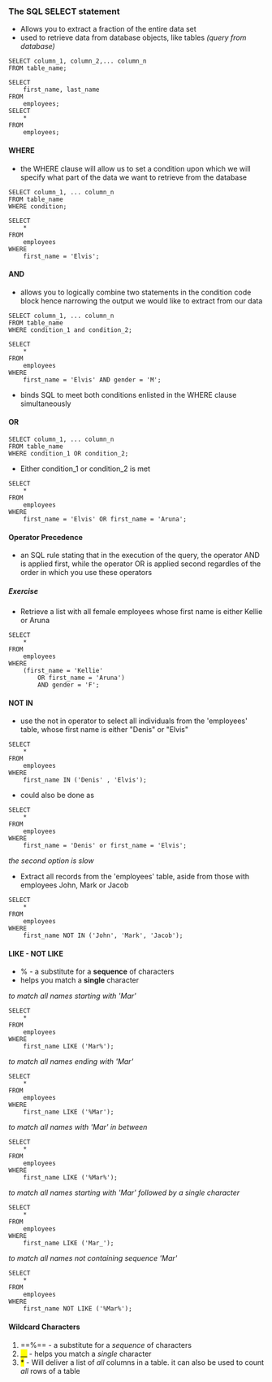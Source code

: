 ### The SQL SELECT statement
- Allows you to extract a fraction of the entire data set
- used to retrieve data from database objects, like tables 
    *(query from database)*

```
SELECT column_1, column_2,... column_n
FROM table_name;
```

```
SELECT 
    first_name, last_name
FROM
    employees;
SELECT 
    *
FROM
    employees;
```

#### WHERE

- the WHERE clause will allow us to set a condition upon which we will specify what part of the data we want to retrieve from the database  
```
SELECT column_1, ... column_n
FROM table_name
WHERE condition;
```

```
SELECT 
    *
FROM
    employees
WHERE
    first_name = 'Elvis';
```

#### AND

- allows you to logically combine two statements in the condition code block hence narrowing the output we would like to extract from our data

```
SELECT column_1, ... column_n
FROM table_name
WHERE condition_1 and condition_2;
```

```
SELECT 
    *
FROM
    employees
WHERE
    first_name = 'Elvis' AND gender = 'M';
```
- binds SQL to meet both conditions enlisted in the WHERE clause simultaneously

#### OR

```
SELECT column_1, ... column_n
FROM table_name
WHERE condition_1 OR condition_2;
``` 
- Either condition_1 or condition_2 is met

```
SELECT 
    *
FROM
    employees
WHERE
    first_name = 'Elvis' OR first_name = 'Aruna';
```

#### Operator Precedence

- an SQL rule stating that in the execution of the query, the operator AND is applied first, while the operator OR is applied second regardles of the order in which you use these operators

##### Exercise
- Retrieve a list with all female employees whose first name is either Kellie or Aruna

```
SELECT 
    *
FROM
    employees
WHERE
    (first_name = 'Kellie'
        OR first_name = 'Aruna')
        AND gender = 'F';
```

#### NOT IN
- use the not in operator to select all individuals from the 'employees' table, whose first name is either "Denis" or "Elvis"

```
SELECT 
    *
FROM
    employees
WHERE
    first_name IN ('Denis' , 'Elvis');
```
- could also be done as
```
SELECT 
    *
FROM
    employees
WHERE
    first_name = 'Denis' or first_name = 'Elvis';
```

*the second option is slow*

- Extract all records from the 'employees' table, aside from those with employees John, Mark or Jacob
```
SELECT 
    *
FROM
    employees
WHERE
    first_name NOT IN ('John', 'Mark', 'Jacob');
```

#### LIKE - NOT LIKE
- % - a substitute for a **sequence** of characters
- helps you match a **single** character

*to match all names starting with 'Mar'*
```
SELECT 
    *
FROM
    employees
WHERE
    first_name LIKE ('Mar%');
```  
*to match all names ending with 'Mar'*
```
SELECT 
    *
FROM
    employees
WHERE
    first_name LIKE ('%Mar');
```  
*to match all names  with 'Mar' in between*
```
SELECT 
    *
FROM
    employees
WHERE
    first_name LIKE ('%Mar%');
```  
*to match all names starting with 'Mar' followed by a single character*
```
SELECT 
    *
FROM
    employees
WHERE
    first_name LIKE ('Mar_');
```  
*to match all names not containing sequence 'Mar'*
```
SELECT 
    *
FROM
    employees
WHERE
    first_name NOT LIKE ('%Mar%');
```

#### Wildcard Characters
1. ==%== - a substitute for a *sequence* of characters
2. <mark>__</mark> - helps you match a *single* character
3. <mark>*</mark> - Will deliver a list of *all* columns in a table. it can also be used to count *all* rows of a table